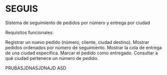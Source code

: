 # SEGUIS
Sistema de seguimiento de pedidos por número y entrega por ciudad

Requisitos funcionales:

Registrar un nuevo pedido (número, cliente, ciudad destino).
Mostrar pedidos ordenados por número de seguimiento.
Mostrar la cola de entrega de una ciudad específica.
Marcar el pedido como entregado. Consultar a qué ciudad pertenece un número de pedido.


PRUBASJDNASJDNAJD ASD